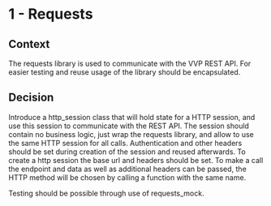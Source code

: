 # 1 - Requests

## Context

The requests library is used to communicate with the VVP REST API.
For easier testing and reuse usage of the library should be encapsulated.

## Decision

Introduce a http_session class that will hold state for a HTTP session,
and use this session to communicate with the REST API.
The session should contain no business logic, just wrap the requests library,
and allow to use the same HTTP session for all calls.
Authentication and other headers should be set during creation of the session and reused afterwards.
To create a http session the base url and headers should be set.
To make a call the endpoint and data as well as additional headers can be passed, the HTTP method will be chosen by calling a function with the same name.

Testing should be possible through use of requests_mock.

